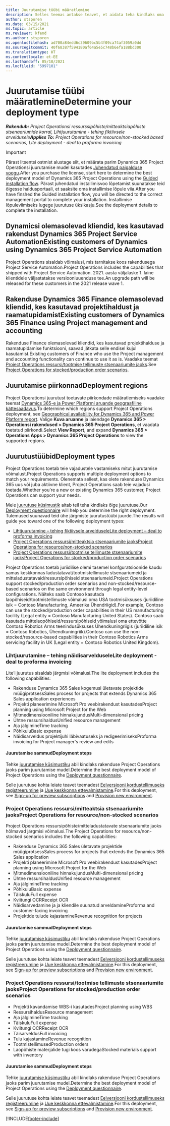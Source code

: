 ```yaml
---
title: Juurutamise tüübi määratlemine
description: Selles teemas antakse teavet, et aidata teha kindlaks oma ettevõtte projektitoimingute õige juurutamistüüp.
author: stsporen
ms.date: 03/15/2021
ms.topic: article
ms.reviewer: kfend
ms.author: stsporen
ms.openlocfilehash: ad700a84edd6c39609bc5b4f09ca74af3059a0dd
ms.sourcegitcommit: 40f68387f594180af64a5e5c748b6efa188bd300
ms.translationtype: HT
ms.contentlocale: et-EE
ms.lasthandoff: 05/10/2021
ms.locfileid: "5997101"
---
```

# <a name="determine-your-deployment-type"></a><span data-ttu-id="6b5a3-103">Juurutamise tüübi määratlemine</span><span class="sxs-lookup"><span data-stu-id="6b5a3-103">Determine your deployment type</span></span>

<span data-ttu-id="6b5a3-104">_**Rakendub:** Project Operationsi ressurssipõhiste/mitteaktsiapõhiste stsenaariumide korral,  Lihtjuurutamine - tehing fiktiivsele arveldusele_</span><span class="sxs-lookup"><span data-stu-id="6b5a3-104">_**Applies To:** Project Operations for resource/non-stocked based scenarios, Lite deployment - deal to proforma invoicing_</span></span>

> [!IMPORTANT]
> <span data-ttu-id="6b5a3-105">Pärast litsentsi ostmist alustage siit, et määrata parim Dynamics 365 Project Operationsi juurutamise mudel kasutades [Juhendatud paigalduse voogu](https://aka.ms/provisionprojectoperations).</span><span class="sxs-lookup"><span data-stu-id="6b5a3-105">After you purchase the license, start here to determine the best deployment model of Dynamics 365 Project Operations using the [Guided installation flow](https://aka.ms/provisionprojectoperations).</span></span>
> <span data-ttu-id="6b5a3-106">Pärast juhendatud installimisvoo lõpetamist suunatakse teid õigesse haldusportaali, et saaksite oma installimise lõpule viia.</span><span class="sxs-lookup"><span data-stu-id="6b5a3-106">After you have finshed the Guided installation flow, you will be directed to the correct management portal to complete your installation.</span></span> <span data-ttu-id="6b5a3-107">Installimise lõpuleviimiseks lugege juurutuse üksikasju.</span><span class="sxs-lookup"><span data-stu-id="6b5a3-107">See the deployment details to complete the installation.</span></span>


## <a name="existing-customers-of-dynamics-using-dynamics-365-project-service-automation"></a><span data-ttu-id="6b5a3-108">Dynamicsi olemasolevad kliendid, kes kasutavad rakendust Dynamics 365 Project Service Automation</span><span class="sxs-lookup"><span data-stu-id="6b5a3-108">Existing customers of Dynamics using Dynamics 365 Project Service Automation</span></span>
<span data-ttu-id="6b5a3-109">Project Operations sisaldab võimalusi, mis tarnitakse koos rakendusega Project Service Automation.</span><span class="sxs-lookup"><span data-stu-id="6b5a3-109">Project Operations includes the capabilities that shipped with Project Service Automation.</span></span> <span data-ttu-id="6b5a3-110">2021. aasta väljalaske 1. laine klientidele väljastatakse versiooniuuenduse tee.</span><span class="sxs-lookup"><span data-stu-id="6b5a3-110">An upgrade path will be released for these customers in the 2021 release wave 1.</span></span>

## <a name="existing-customers-of-dynamics-365-finance-using-project-management-and-accounting"></a><span data-ttu-id="6b5a3-111">Rakenduse Dynamics 365 Finance olemasolevad kliendid, kes kasutavad projektihaldust ja raamatupidamist</span><span class="sxs-lookup"><span data-stu-id="6b5a3-111">Existing customers of Dynamics 365 Finance using Project management and accounting</span></span> 

<span data-ttu-id="6b5a3-112">Rakenduse Finance olemasolevad kliendid, kes kasutavad projektihalduse ja raamatupidamise funktsiooni, saavad jätkata selle endisel kujul kasutamist.</span><span class="sxs-lookup"><span data-stu-id="6b5a3-112">Existing customers of Finance who use the Project management and accounting functionality can continue to use it as is.</span></span> <span data-ttu-id="6b5a3-113">Vaadake teemat [Project Operations ressursi/tootmise tellimuste stsenaariumite jaoks](#pma).</span><span class="sxs-lookup"><span data-stu-id="6b5a3-113">See [Project Operations for stocked/production order scenarios](#pma).</span></span>


## <a name="deployment-regions"></a><span data-ttu-id="6b5a3-114">Juurutamise piirkonnad</span><span class="sxs-lookup"><span data-stu-id="6b5a3-114">Deployment regions</span></span>
<span data-ttu-id="6b5a3-115">Project Operationsi juurutust toetavate piirkondade määratlemiseks vaadake teemat [Dynamics 365-e ja Power Platformi aruande geograafiline kättesaadavus](https://dynamics.microsoft.com/en-us/geographic-availability/).</span><span class="sxs-lookup"><span data-stu-id="6b5a3-115">To determine which regions support Project Operations deployment, see [Geographical availability for Dynamics 365 and Power Platform report](https://dynamics.microsoft.com/en-us/geographic-availability/).</span></span> <span data-ttu-id="6b5a3-116">Valige **Kuva aruanne** ja laiendage **Dynamics 365 > Operationsi rakendused > Dynamics 365 Project Operations**, et vaadata toetatud piirkondi.</span><span class="sxs-lookup"><span data-stu-id="6b5a3-116">Select **View Report**, and expand **Dynamics 365 > Operations Apps > Dynamics 365 Project Operations** to view the supported regions.</span></span>

## <a name="deployment-types"></a><span data-ttu-id="6b5a3-117">Juurutustüübid</span><span class="sxs-lookup"><span data-stu-id="6b5a3-117">Deployment types</span></span>
<span data-ttu-id="6b5a3-118">Project Operations toetab teie vajadustele vastamiseks mitut juurutamise võimalust.</span><span class="sxs-lookup"><span data-stu-id="6b5a3-118">Project Operations supports multiple deployment options to match your requirements.</span></span> <span data-ttu-id="6b5a3-119">Olenemata sellest, kas olete rakenduse Dynamics 365 uus või juba aktiivne klient, Project Operations saab teie vajadusi toetada.</span><span class="sxs-lookup"><span data-stu-id="6b5a3-119">Whether you're a new or existing Dynamics 365 customer, Project Operations can support your needs.</span></span>

<span data-ttu-id="6b5a3-120">Meie [juurutuse küsimustik](https://aka.ms/provisionprojectoperations) aitab teil teha kindlaks õige juurutuse.</span><span class="sxs-lookup"><span data-stu-id="6b5a3-120">Our [Deployment questionnaire](https://aka.ms/provisionprojectoperations) will help you determine the right deployment.</span></span> <span data-ttu-id="6b5a3-121">Tulemused suunavad teid ühe järgmiste juurutustüübi juurde.</span><span class="sxs-lookup"><span data-stu-id="6b5a3-121">The results will guide you toward one of the following deployment types:</span></span>

- [<span data-ttu-id="6b5a3-122">Lihtjuurutamine – tehing fiktiivsele arveldusele</span><span class="sxs-lookup"><span data-stu-id="6b5a3-122">Lite deployment – deal to proforma invoicing</span></span>](#lite)
- [<span data-ttu-id="6b5a3-123">Project Operations ressursi/mitteaktsia stsenaariumite jaoks</span><span class="sxs-lookup"><span data-stu-id="6b5a3-123">Project Operations for resource/non-stocked scenarios</span></span>](#integrated)
- [<span data-ttu-id="6b5a3-124">Project Operations ressursi/tootmise tellimuste stsenaariumite jaoks</span><span class="sxs-lookup"><span data-stu-id="6b5a3-124">Project Operations for stocked/production order scenarios</span></span>](#pma)

<span data-ttu-id="6b5a3-125">Project Operations toetab juriidilise olemi tasemel konfguratsioonide kaudu samas keskkonnas ladustatavat/tootmistellimuste stsenaariumeid ja mitteladustatavaid/ressursipõhiseid stsenaariumeid.</span><span class="sxs-lookup"><span data-stu-id="6b5a3-125">Project Operations support stocked/production order scenarios and non-stocked/resource-based scenarios on the same environment through legal entity-level configurations.</span></span> <span data-ttu-id="6b5a3-126">Näiteks saab Contoso kasutada laopõhiseid/tootmistellimuste võimalusi oma USA tootmisüksuses (juriidiline isik = Contoso Manufacturing, Ameerika Ühendriigid).</span><span class="sxs-lookup"><span data-stu-id="6b5a3-126">For example, Contoso can use the stocked/production order capabilities in their US manufacturing facility (Legal entity = Contoso Manufacturing United States).</span></span> <span data-ttu-id="6b5a3-127">Contoso saab kasutada mittelaopõhiseid/ressursipõhiseid võimalusi oma ettevõtte Contoso Robotics Arms teenindusüksuses Ühendkuningriigis (juriidiline isik = Contoso Robotics, Ühendkuningriik).</span><span class="sxs-lookup"><span data-stu-id="6b5a3-127">Contoso can use the non-stocked/resource-based capabilities in their Contoso Robotics Arms servicing facility in UK (Legal entity = Contoso Robotics United Kingdom).</span></span>

### <a name="lite-deployment---deal-to-proforma-invoicing"></a><a  name="lite"></a><span data-ttu-id="6b5a3-128">Lihtjuurutamine – tehing näidisarveldusele</span><span class="sxs-lookup"><span data-stu-id="6b5a3-128">Lite deployment - deal to proforma invoicing</span></span>

<span data-ttu-id="6b5a3-129">Lite’i juurutus sisaldab järgmisi võimalusi.</span><span class="sxs-lookup"><span data-stu-id="6b5a3-129">The lite deployment includes the following capabilities:</span></span>

- <span data-ttu-id="6b5a3-130">Rakenduse Dynamics 365 Sales kogemusi ületavate projektide müügiprotsess</span><span class="sxs-lookup"><span data-stu-id="6b5a3-130">Sales process for projects that extends Dynamics 365 Sales application experiences</span></span>
- <span data-ttu-id="6b5a3-131">Projekti planeerimine Microsoft Pro veebirakendust kasutades</span><span class="sxs-lookup"><span data-stu-id="6b5a3-131">Project planning using Microsoft Project for the Web</span></span>
- <span data-ttu-id="6b5a3-132">Mitmedimensiooniline hinnakujundus</span><span class="sxs-lookup"><span data-stu-id="6b5a3-132">Multi-dimensional pricing</span></span>
- <span data-ttu-id="6b5a3-133">Ühtne ressursihaldus</span><span class="sxs-lookup"><span data-stu-id="6b5a3-133">Unified resource management</span></span>
- <span data-ttu-id="6b5a3-134">Aja jälgimine</span><span class="sxs-lookup"><span data-stu-id="6b5a3-134">Time tracking</span></span>
- <span data-ttu-id="6b5a3-135">Põhikulu</span><span class="sxs-lookup"><span data-stu-id="6b5a3-135">Basic expense</span></span>
- <span data-ttu-id="6b5a3-136">Näidisarveldus projektijuhi läbivaatuseks ja redigeerimiseks</span><span class="sxs-lookup"><span data-stu-id="6b5a3-136">Proforma invoicing for Project manager's review and edits</span></span> 

#### <a name="deployment-steps"></a><span data-ttu-id="6b5a3-137">Juurutamise sammud</span><span class="sxs-lookup"><span data-stu-id="6b5a3-137">Deployment steps</span></span>
<span data-ttu-id="6b5a3-138">Tehke [juurutamise küsimustiku](https://aka.ms/provisionprojectoperations) abil kindlaks rakenduse Project Operations jaoks parim juurutamise mudel.</span><span class="sxs-lookup"><span data-stu-id="6b5a3-138">Determine the best deployment model of Project Operations using the [Deployment questionnaire](https://aka.ms/provisionprojectoperations).</span></span>

<span data-ttu-id="6b5a3-139">Selle juurutuse kohta leiate teavet teemadest [Eelversiooni kordustellimuseks registreerumine](lite-preview-subscription-sign-up.md) ja [Uue keskkonna ettevalmistamine](lite-deployment.md).</span><span class="sxs-lookup"><span data-stu-id="6b5a3-139">For this deployment, see [Sign-up for preview subscriptions](lite-preview-subscription-sign-up.md) and [Provision new environment](lite-deployment.md).</span></span> 


### <a name="project-operations-for-resourcenon-stocked-scenarios"></a><a name="integrated"></a><span data-ttu-id="6b5a3-140">Project Operations ressursi/mitteaktsia stsenaariumite jaoks</span><span class="sxs-lookup"><span data-stu-id="6b5a3-140">Project Operations for resource/non-stocked scenarios</span></span>
<span data-ttu-id="6b5a3-141">Project Operations ressursipõhiste/mitteladustatavate stsenaariumite jaoks hõlmavad järgmisi võimalusi.</span><span class="sxs-lookup"><span data-stu-id="6b5a3-141">The Project Operations for resource/non-stocked scenarios includes the following capabilities:</span></span>
 
- <span data-ttu-id="6b5a3-142">Rakenduse Dynamics 365 Sales ületavate projektide müügiprotsess</span><span class="sxs-lookup"><span data-stu-id="6b5a3-142">Sales process for projects that extends the Dynamics 365 Sales application</span></span>
- <span data-ttu-id="6b5a3-143">Projekti planeerimine Microsoft Pro veebirakendust kasutades</span><span class="sxs-lookup"><span data-stu-id="6b5a3-143">Project planning using Microsoft Project for the Web</span></span>
- <span data-ttu-id="6b5a3-144">Mitmedimensiooniline hinnakujundus</span><span class="sxs-lookup"><span data-stu-id="6b5a3-144">Multi-dimensional pricing</span></span>
- <span data-ttu-id="6b5a3-145">Ühtne ressursihaldus</span><span class="sxs-lookup"><span data-stu-id="6b5a3-145">Unified resource management</span></span>
- <span data-ttu-id="6b5a3-146">Aja jälgimine</span><span class="sxs-lookup"><span data-stu-id="6b5a3-146">Time tracking</span></span>
- <span data-ttu-id="6b5a3-147">Põhikulu</span><span class="sxs-lookup"><span data-stu-id="6b5a3-147">Basic expense</span></span>
- <span data-ttu-id="6b5a3-148">Täiskulu</span><span class="sxs-lookup"><span data-stu-id="6b5a3-148">Full expense</span></span>
- <span data-ttu-id="6b5a3-149">Kviitungi OCR</span><span class="sxs-lookup"><span data-stu-id="6b5a3-149">Receipt OCR</span></span>
- <span data-ttu-id="6b5a3-150">Näidisarvedamine ja ja kliendile suunatud arveldamine</span><span class="sxs-lookup"><span data-stu-id="6b5a3-150">Proforma and customer-facing invoicing</span></span> 
- <span data-ttu-id="6b5a3-151">Projektide tulude kajastamine</span><span class="sxs-lookup"><span data-stu-id="6b5a3-151">Revenue recognition for projects</span></span>

#### <a name="deployment-steps"></a><span data-ttu-id="6b5a3-152">Juurutamise sammud</span><span class="sxs-lookup"><span data-stu-id="6b5a3-152">Deployment steps</span></span>
<span data-ttu-id="6b5a3-153">Tehke [juurutamise küsimustiku](https://aka.ms/provisionprojectoperations) abil kindlaks rakenduse Project Operations jaoks parim juurutamise mudel.</span><span class="sxs-lookup"><span data-stu-id="6b5a3-153">Determine the best deployment model of Project Operations using the [Deployment questionnaire](https://aka.ms/provisionprojectoperations).</span></span>

<span data-ttu-id="6b5a3-154">Selle juurutuse kohta leiate teavet teemadest [Eelversiooni kordustellimuseks registreerumine](resource-sign-up-preview-subscription.md) ja [Uue keskkonna ettevalmistamine](resource-provision-new-environment.md).</span><span class="sxs-lookup"><span data-stu-id="6b5a3-154">For this deployment, see [Sign-up for preview subscriptions](resource-sign-up-preview-subscription.md) and [Provision new environment](resource-provision-new-environment.md).</span></span> 


### <a name="project-operations-for-stockedproduction-order-scenarios"></a><a name="pma"></a><span data-ttu-id="6b5a3-155">Project Operations ressursi/tootmise tellimuste stsenaariumite jaoks</span><span class="sxs-lookup"><span data-stu-id="6b5a3-155">Project Operations for stocked/production order scenarios</span></span>

- <span data-ttu-id="6b5a3-156">Projekti kavandamise WBS-i kasutades</span><span class="sxs-lookup"><span data-stu-id="6b5a3-156">Project planning using WBS</span></span>
- <span data-ttu-id="6b5a3-157">Ressursihaldus</span><span class="sxs-lookup"><span data-stu-id="6b5a3-157">Resource management</span></span>
- <span data-ttu-id="6b5a3-158">Aja jälgimine</span><span class="sxs-lookup"><span data-stu-id="6b5a3-158">Time tracking</span></span>
- <span data-ttu-id="6b5a3-159">Täiskulu</span><span class="sxs-lookup"><span data-stu-id="6b5a3-159">Full expense</span></span>
- <span data-ttu-id="6b5a3-160">Kviitungi OCR</span><span class="sxs-lookup"><span data-stu-id="6b5a3-160">Receipt OCR</span></span>
- <span data-ttu-id="6b5a3-161">Täisarveldus</span><span class="sxs-lookup"><span data-stu-id="6b5a3-161">Full invoicing</span></span>
- <span data-ttu-id="6b5a3-162">Tulu kajastamine</span><span class="sxs-lookup"><span data-stu-id="6b5a3-162">Revenue recognition</span></span>
- <span data-ttu-id="6b5a3-163">Tootmistellimused</span><span class="sxs-lookup"><span data-stu-id="6b5a3-163">Production orders</span></span>
- <span data-ttu-id="6b5a3-164">Laopõhiste materjalide tugi koos varudega</span><span class="sxs-lookup"><span data-stu-id="6b5a3-164">Stocked materials support with inventory</span></span>

#### <a name="deployment-steps"></a><span data-ttu-id="6b5a3-165">Juurutamise sammud</span><span class="sxs-lookup"><span data-stu-id="6b5a3-165">Deployment steps</span></span>
<span data-ttu-id="6b5a3-166">Tehke [juurutamise küsimustiku](https://aka.ms/provisionprojectoperations) abil kindlaks rakenduse Project Operations jaoks parim juurutamise mudel.</span><span class="sxs-lookup"><span data-stu-id="6b5a3-166">Determine the best deployment model of Project Operations using the [Deployment questionnaire](https://aka.ms/provisionprojectoperations).</span></span>

<span data-ttu-id="6b5a3-167">Selle juurutuse kohta leiate teavet teemadest [Eelversiooni kordustellimuseks registreerumine](/dynamics365/fin-ops-core/dev-itpro/dev-tools/sign-up-preview-subscription?toc=%2fdynamics365%2ffinance%2ftoc.json) ja [Uue keskkonna ettevalmistamine](/dynamics365/fin-ops-core/dev-itpro/deployment/deploy-demo-environment?toc=%2fdynamics365%2ffinance%2ftoc.json).</span><span class="sxs-lookup"><span data-stu-id="6b5a3-167">For this deployment, see [Sign-up for preview subscriptions](/dynamics365/fin-ops-core/dev-itpro/dev-tools/sign-up-preview-subscription?toc=%2fdynamics365%2ffinance%2ftoc.json) and [Provision new environment](/dynamics365/fin-ops-core/dev-itpro/deployment/deploy-demo-environment?toc=%2fdynamics365%2ffinance%2ftoc.json).</span></span> 



[!INCLUDE[footer-include](../includes/footer-banner.md)]